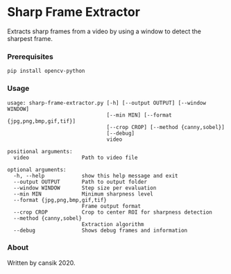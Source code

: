 # Sharp Frame Extractor
Extracts sharp frames from a video by using a window to detect the sharpest frame.

### Prerequisites

```
pip install opencv-python
```
    
### Usage

```
usage: sharp-frame-extractor.py [-h] [--output OUTPUT] [--window WINDOW]
                                [--min MIN] [--format {jpg,png,bmp,gif,tif}]
                                [--crop CROP] [--method {canny,sobel}]
                                [--debug]
                                video

positional arguments:
  video                 Path to video file

optional arguments:
  -h, --help            show this help message and exit
  --output OUTPUT       Path to output folder
  --window WINDOW       Step size per evaluation
  --min MIN             Minimum sharpness level
  --format {jpg,png,bmp,gif,tif}
                        Frame output format
  --crop CROP           Crop to center ROI for sharpness detection
  --method {canny,sobel}
                        Extraction algorithm
  --debug               Shows debug frames and information
```

### About
Written by cansik 2020.